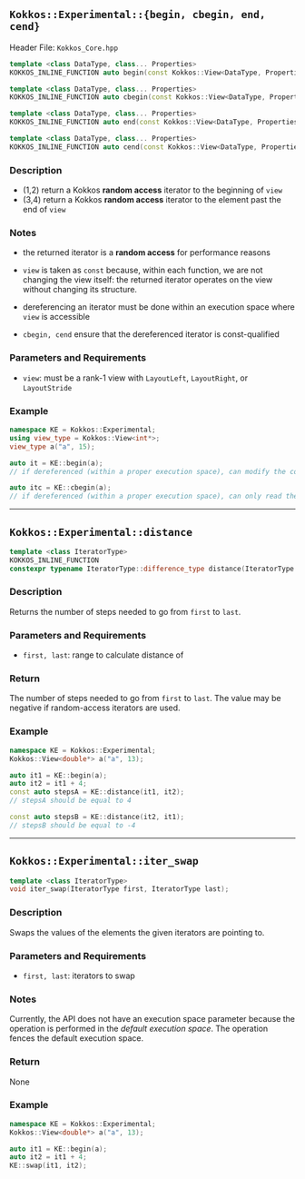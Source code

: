 
## `Kokkos::Experimental::{begin, cbegin, end, cend}`

Header File: `Kokkos_Core.hpp`

```cpp
template <class DataType, class... Properties>
KOKKOS_INLINE_FUNCTION auto begin(const Kokkos::View<DataType, Properties...>& view);  (1)

template <class DataType, class... Properties>
KOKKOS_INLINE_FUNCTION auto cbegin(const Kokkos::View<DataType, Properties...>& view); (2)

template <class DataType, class... Properties>
KOKKOS_INLINE_FUNCTION auto end(const Kokkos::View<DataType, Properties...>& view);    (3)

template <class DataType, class... Properties>
KOKKOS_INLINE_FUNCTION auto cend(const Kokkos::View<DataType, Properties...>& view);   (4)
```

### Description

- (1,2) return a Kokkos **random access** iterator to the beginning of `view`
- (3,4) return a Kokkos **random access** iterator to the element past the end of `view`

### Notes
- the returned iterator is a **random access** for performance reasons

- `view` is taken as `const` because, within each function, we are not changing the view itself: the returned iterator operates on the view without changing its structure.

- dereferencing an iterator must be done within an execution space where `view` is accessible

- `cbegin, cend` ensure that the dereferenced iterator is const-qualified

### Parameters and Requirements

- `view`: must be a rank-1 view with `LayoutLeft`, `LayoutRight`, or `LayoutStride`

### Example
```cpp
namespace KE = Kokkos::Experimental;
using view_type = Kokkos::View<int*>;
view_type a("a", 15);

auto it = KE::begin(a);
// if dereferenced (within a proper execution space), can modify the content of `a`

auto itc = KE::cbegin(a);
// if dereferenced (within a proper execution space), can only read the content of `a`
```

------------------


## `Kokkos::Experimental::distance`

```cpp
template <class IteratorType>
KOKKOS_INLINE_FUNCTION
constexpr typename IteratorType::difference_type distance(IteratorType first, IteratorType last);
```

### Description

Returns the number of steps needed to go from `first` to `last`.


### Parameters and Requirements

- `first, last`: range to calculate distance of

### Return

The number of steps needed to go from `first` to `last`.
The value may be negative if random-access iterators are used.

### Example

```cpp
namespace KE = Kokkos::Experimental;
Kokkos::View<double*> a("a", 13);

auto it1 = KE::begin(a);
auto it2 = it1 + 4;
const auto stepsA = KE::distance(it1, it2);
// stepsA should be equal to 4

const auto stepsB = KE::distance(it2, it1);
// stepsB should be equal to -4
```


---------------


## `Kokkos::Experimental::iter_swap`

```cpp
template <class IteratorType>
void iter_swap(IteratorType first, IteratorType last);
```

### Description

Swaps the values of the elements the given iterators are pointing to.

### Parameters and Requirements

- `first, last`: iterators to swap

### Notes

Currently, the API does not have an execution space parameter because
the operation is performed in the *default execution space*.
The operation fences the default execution space.

### Return

None

### Example

```cpp
namespace KE = Kokkos::Experimental;
Kokkos::View<double*> a("a", 13);

auto it1 = KE::begin(a);
auto it2 = it1 + 4;
KE::swap(it1, it2);
```
